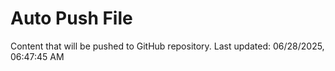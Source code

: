 # Auto Push File

Content that will be pushed to GitHub repository.
Last updated: 06/28/2025, 06:47:45 AM